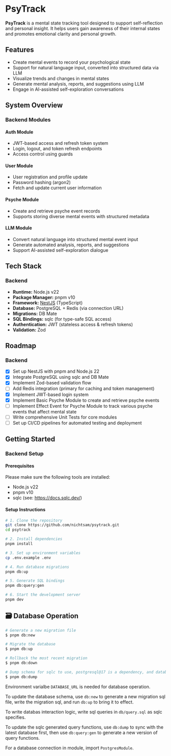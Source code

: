 # PsyTrack

**PsyTrack** is a mental state tracking tool designed to support self-reflection and personal insight. It helps users gain awareness of their internal states and promotes emotional clarity and personal growth.

## Features

- Create mental events to record your psychological state
- Support for natural language input, converted into structured data via LLM
- Visualize trends and changes in mental states
- Generate mental analysis, reports, and suggestions using LLM
- Engage in AI-assisted self-exploration conversations

## System Overview

### Backend Modules

#### Auth Module

- JWT-based access and refresh token system
- Login, logout, and token refresh endpoints
- Access control using guards

#### User Module

- User registration and profile update
- Password hashing (argon2)
- Fetch and update current user information

#### Psyche Module

- Create and retrieve psyche event records
- Supports storing diverse mental events with structured metadata

#### LLM Module

- Convert natural language into structured mental event input
- Generate automated analysis, reports, and suggestions
- Support AI-assisted self-exploration dialogue

## Tech Stack

### Backend

- **Runtime:** Node.js v22
- **Package Manager:** pnpm v10
- **Framework:** [NestJS](https://nestjs.com/) (TypeScript)
- **Database:** PostgreSQL + Redis (via connection URL)
- **Migrations:** DB Mate
- **SQL Bindings:** sqlc (for type-safe SQL access)
- **Authentication:** JWT (stateless access & refresh tokens)
- **Validation:** Zod

## Roadmap

### Backend

- [x] Set up NestJS with pnpm and Node.js 22
- [x] Integrate PostgreSQL using sqlc and DB Mate
- [x] Implement Zod-based validation flow
- [ ] Add Redis integration (primary for caching and token management)
- [x] Implement JWT-based login system
- [x] Implement Basic Psyche Module to create and retrieve psyche events
- [ ] Implement Effect Event for Psyche Module to track various psyche events that affect mental state
- [ ] Write comprehensive Unit Tests for core modules
- [ ] Set up CI/CD pipelines for automated testing and deployment

## Getting Started

### Backend Setup

#### Prerequisites

Please make sure the following tools are installed:

- Node.js v22
- pnpm v10
- sqlc (see: https://docs.sqlc.dev/)

#### Setup Instructions

```bash
# 1. Clone the repository
git clone https://github.com/nichtsam/psytrack.git
cd psytrack

# 2. Install dependencies
pnpm install

# 3. Set up environment variables
cp .env.example .env

# 4. Run database migrations
pnpm db:up

# 5. Generate SQL bindings
pnpm db:query:gen

# 6. Start the development server
pnpm dev
```

## 🗃️ Database Operation

```bash
# Generate a new migration file
$ pnpm db:new

# Migrate the database
$ pnpm db:up

# Rollback the most recent migration
$ pnpm db:down

# Dump schema for sqlc to use, postgresql@17 is a dependency, and database connection with up-to-date schema is required
$ pnpm db:dump
```

Environment varialbe `DATABASE_URL` is needed for database operation.

To update the database schema, use `db:new` to generate a new migration sql file, write the migration sql, and run `db:up` to bring it to effect.

To write databas interaction logic, write sql queries in `db/query.sql` as sqlc specifies.

To update the sqlc generated query functions, use `db:dump` to sync with the latest database first, then use `db:query:gen` to generate a new version of query functions.

For a database connection in module, import `PostgresModule`.
